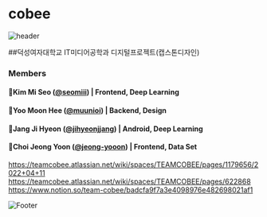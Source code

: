 # cobee
![header](https://capsule-render.vercel.app/api?type=waving&color=timeGradient&height=300&section=header&text=SONSU%20&fontSize=90)

##덕성여자대학교 IT미디어공학과 디지털프로젝트(캡스톤디자인)

### Members
#### 🌟Kim Mi Seo (<a href="https://github.com/seomiii">@seomiii</a>) | Frontend, Deep Learning
#### 🌟Yoo Moon Hee (<a href="https://github.com/muunioi">@muunioi</a>) | Backend, Design
#### 🌟Jang Ji Hyeon (<a href="https://github.com/jihyeonjjang">@jihyeonjjang</a>) | Android, Deep Learning
#### 🌟Choi Jeong Yoon (<a href="https://github.com/jeong-yooon">@jeong-yooon</a>) | Frontend, Data Set

https://teamcobee.atlassian.net/wiki/spaces/TEAMCOBEE/pages/1179656/2022+04+11
<br>https://teamcobee.atlassian.net/wiki/spaces/TEAMCOBEE/pages/622868
<br>https://www.notion.so/team-cobee/badcfa9f7a3e4098976e482698021af1

![Footer](https://capsule-render.vercel.app/api?type=waving&color=timeGradient&height=200&section=footer)
  
